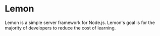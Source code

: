 # Lemon
Lemon is a simple server framework for Node.js.
Lemon's goal is for the majority of developers to reduce the cost of learning.